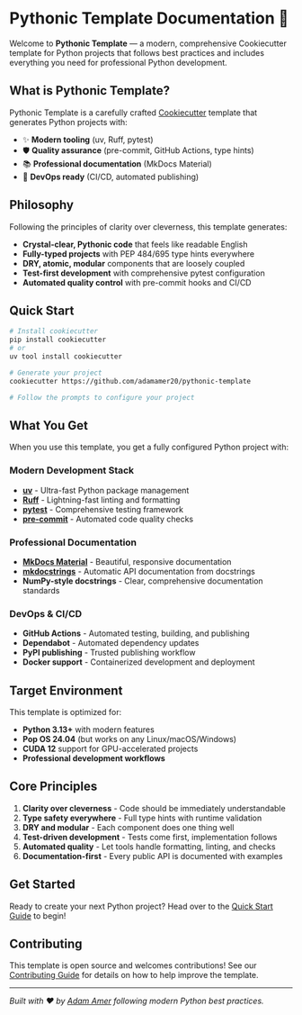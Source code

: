 # Pythonic Template Documentation 🐍

Welcome to **Pythonic Template** — a modern, comprehensive Cookiecutter template for Python projects that follows best practices and includes everything you need for professional Python development.

## What is Pythonic Template?

Pythonic Template is a carefully crafted [Cookiecutter](https://cookiecutter.readthedocs.io/) template that generates Python projects with:

- ✨ **Modern tooling** (uv, Ruff, pytest)
- 🛡️ **Quality assurance** (pre-commit, GitHub Actions, type hints)
- 📚 **Professional documentation** (MkDocs Material)
- 🚀 **DevOps ready** (CI/CD, automated publishing)

## Philosophy

Following the principles of clarity over cleverness, this template generates:

- **Crystal-clear, Pythonic code** that feels like readable English
- **Fully-typed projects** with PEP 484/695 type hints everywhere
- **DRY, atomic, modular** components that are loosely coupled
- **Test-first development** with comprehensive pytest configuration
- **Automated quality control** with pre-commit hooks and CI/CD

## Quick Start

```bash
# Install cookiecutter
pip install cookiecutter
# or
uv tool install cookiecutter

# Generate your project
cookiecutter https://github.com/adamamer20/pythonic-template

# Follow the prompts to configure your project
```

## What You Get

When you use this template, you get a fully configured Python project with:

### Modern Development Stack
- **[uv](https://github.com/astral-sh/uv)** - Ultra-fast Python package management
- **[Ruff](https://github.com/astral-sh/ruff)** - Lightning-fast linting and formatting
- **[pytest](https://pytest.org/)** - Comprehensive testing framework
- **[pre-commit](https://pre-commit.com/)** - Automated code quality checks

### Professional Documentation
- **[MkDocs Material](https://squidfunk.github.io/mkdocs-material/)** - Beautiful, responsive documentation
- **[mkdocstrings](https://mkdocstrings.github.io/)** - Automatic API documentation from docstrings
- **NumPy-style docstrings** - Clear, comprehensive documentation standards

### DevOps & CI/CD
- **GitHub Actions** - Automated testing, building, and publishing
- **Dependabot** - Automated dependency updates
- **PyPI publishing** - Trusted publishing workflow
- **Docker support** - Containerized development and deployment

## Target Environment

This template is optimized for:

- **Python 3.13+** with modern features
- **Pop OS 24.04** (but works on any Linux/macOS/Windows)
- **CUDA 12** support for GPU-accelerated projects
- **Professional development workflows**

## Core Principles

1. **Clarity over cleverness** - Code should be immediately understandable
2. **Type safety everywhere** - Full type hints with runtime validation
3. **DRY and modular** - Each component does one thing well
4. **Test-driven development** - Tests come first, implementation follows
5. **Automated quality** - Let tools handle formatting, linting, and checks
6. **Documentation-first** - Every public API is documented with examples

## Get Started

Ready to create your next Python project? Head over to the [Quick Start Guide](getting-started/quick-start.md) to begin!

## Contributing

This template is open source and welcomes contributions! See our [Contributing Guide](development/contributing.md) for details on how to help improve the template.

---

*Built with ❤️ by [Adam Amer](https://github.com/adamamer20) following modern Python best practices.*
